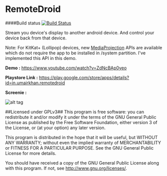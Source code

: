 RemoteDroid
===========
####Build status 
[![Build Status](https://travis-ci.org/omerjerk/RemoteDroid.svg?branch=master)](https://travis-ci.org/omerjerk/RemoteDroid)

Stream you device's display to another android device. And control your device back from that device.

Note: For KitKat+ (Lollipop) devices, new [MediaProjection](https://developer.android.com/reference/android/media/projection/MediaProjection.html) APIs are available which do not require the app to be installed in /system partition. I've implemented this API in this demo.

**Demo :** https://www.youtube.com/watch?v=ZdNcBAp0yeo

**Playstore Link :** https://play.google.com/store/apps/details?id=in.umairkhan.remotedroid

**Screenie :** 

![alt tag](http://i.imgur.com/JJuNWlj.jpg)

##Licensed under GPLv3##
This program is free software: you can redistribute it and/or modify
it under the terms of the GNU General Public License as published by
the Free Software Foundation, either version 3 of the License, or
(at your option) any later version.

This program is distributed in the hope that it will be useful,
but WITHOUT ANY WARRANTY; without even the implied warranty of
MERCHANTABILITY or FITNESS FOR A PARTICULAR PURPOSE.  See the
GNU General Public License for more details.

You should have received a copy of the GNU General Public License
along with this program.  If not, see <http://www.gnu.org/licenses/>.
